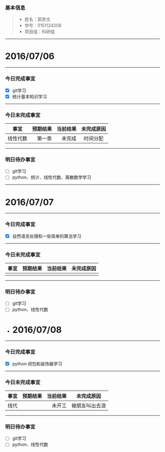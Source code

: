 ### 基本信息
> * 姓名：郭彦文
> * 学号：0151124208
> * 项目组：科研组

-------

# 2016/07/06

-------

### 今日完成事宜
- [x]  git学习
- [x]  统计基本知识学习

-----
### 今日未完成事宜


| 事宜     |预期结果| 当前结果  | 未完成原因   | 
| --------   | -----:  | -----:  | :----:  |
| 线性代数    | 第一章    | 未完成   | 时间分配   | 


------
### 明日待办事宜
- [ ] git学习
- [ ] python、统计、线性代数、离散数学学习
- -------

# 2016/07/07

-------

### 今日完成事宜
- [x]  自然语言处理和一些简单的算法学习

-----
### 今日未完成事宜


| 事宜     |预期结果| 当前结果  | 未完成原因   | 
| --------   | -----:  | -----:  | :----:  |
|     |    |    |    | 


------
### 明日待办事宜
- [ ] git学习
- [ ] python、线性代数
- # 2016/07/08

-------

### 今日完成事宜
- [x]  python 闭包和装饰器学习

-----
### 今日未完成事宜


| 事宜     |预期结果| 当前结果  | 未完成原因   | 
| --------   | -----:  | -----:  | :----:  |
|    线代 |    |未开工    |被朋友叫出去浪    | 


------
### 明日待办事宜
- [ ] git学习
- [ ] python、线性代数
